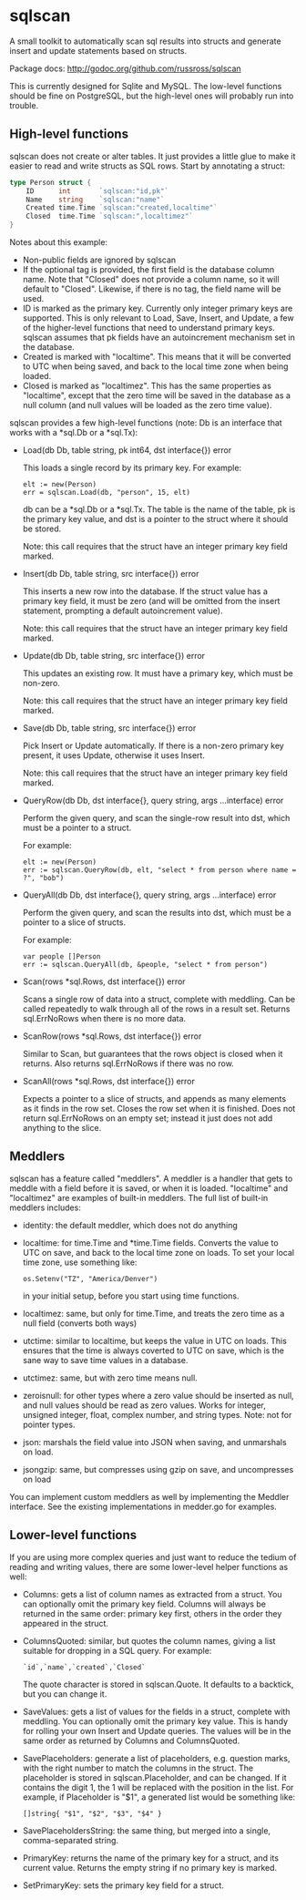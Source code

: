 sqlscan
=======

A small toolkit to automatically scan sql results into structs and
generate insert and update statements based on structs.

Package docs: http://godoc.org/github.com/russross/sqlscan

This is currently designed for Sqlite and MySQL. The low-level
functions should be fine on PostgreSQL, but the high-level ones will
probably run into trouble.


High-level functions
--------------------

sqlscan does not create or alter tables. It just provides a little
glue to make it easier to read and write structs as SQL rows. Start
by annotating a struct:

``` go
type Person struct {
    ID      int       `sqlscan:"id,pk"`
    Name    string    `sqlscan:"name"`
    Created time.Time `sqlscan:"created,localtime"`
    Closed  time.Time `sqlscan:",localtimez"`
}
```

Notes about this example:

*   Non-public fields are ignored by sqlscan
*   If the optional tag is provided, the first field is the database
    column name. Note that "Closed" does not provide a column name,
    so it will default to "Closed". Likewise, if there is no tag,
    the field name will be used.
*   ID is marked as the primary key. Currently only integer primary
    keys are supported. This is only relevant to Load, Save, Insert,
    and Update, a few of the higher-level functions that need to
    understand primary keys.  sqlscan assumes that pk fields have an
    autoincrement mechanism set in the database.
*   Created is marked with "localtime". This means that it will be
    converted to UTC when being saved, and back to the local time
    zone when being loaded.
*   Closed is marked as "localtimez". This has the same properties
    as "localtime", except that the zero time will be saved in the
    database as a null column (and null values will be loaded as the
    zero time value).

sqlscan provides a few high-level functions (note: Db is an
interface that works with a *sql.Db or a *sql.Tx):

*   Load(db Db, table string, pk int64, dst interface{}) error

    This loads a single record by its primary key. For example:

        elt := new(Person)
        err = sqlscan.Load(db, "person", 15, elt)

    db can be a *sql.Db or a *sql.Tx. The table is the name of the
    table, pk is the primary key value, and dst is a pointer to the
    struct where it should be stored.

    Note: this call requires that the struct have an integer primary
    key field marked.

*   Insert(db Db, table string, src interface{}) error

    This inserts a new row into the database. If the struct value
    has a primary key field, it must be zero (and will be omitted
    from the insert statement, prompting a default autoincrement
    value).

    Note: this call requires that the struct have an integer primary
    key field marked.

*   Update(db Db, table string, src interface{}) error

    This updates an existing row. It must have a primary key, which
    must be non-zero.

    Note: this call requires that the struct have an integer primary
    key field marked.

*   Save(db Db, table string, src interface{}) error

    Pick Insert or Update automatically. If there is a non-zero
    primary key present, it uses Update, otherwise it uses Insert.

    Note: this call requires that the struct have an integer primary
    key field marked.

*   QueryRow(db Db, dst interface{}, query string, args ...interface) error

    Perform the given query, and scan the single-row result into
    dst, which must be a pointer to a struct.

    For example:

        elt := new(Person)
        err := sqlscan.QueryRow(db, elt, "select * from person where name = ?", "bob")

*   QueryAll(db Db, dst interface{}, query string, args ...interface) error

    Perform the given query, and scan the results into dst, which
    must be a pointer to a slice of structs.

    For example:

        var people []Person
        err := sqlscan.QueryAll(db, &people, "select * from person")

*   Scan(rows *sql.Rows, dst interface{}) error

    Scans a single row of data into a struct, complete with
    meddling. Can be called repeatedly to walk through all of the
    rows in a result set. Returns sql.ErrNoRows when there is no
    more data.

*   ScanRow(rows *sql.Rows, dst interface{}) error

    Similar to Scan, but guarantees that the rows object
    is closed when it returns. Also returns sql.ErrNoRows if there
    was no row.

*   ScanAll(rows *sql.Rows, dst interface{}) error

    Expects a pointer to a slice of structs, and appends as
    many elements as it finds in the row set. Closes the row set
    when it is finished. Does not return sql.ErrNoRows on an empty
    set; instead it just does not add anything to the slice.


Meddlers
--------

sqlscan has a feature called "meddlers". A meddler is a handler that
gets to meddle with a field before it is saved, or when it is
loaded. "localtime" and "localtimez" are examples of built-in
meddlers. The full list of built-in meddlers includes:

*   identity: the default meddler, which does not do anything

*   localtime: for time.Time and *time.Time fields. Converts the
    value to UTC on save, and back to the local time zone on loads.
    To set your local time zone, use something like:

        os.Setenv("TZ", "America/Denver")

    in your initial setup, before you start using time functions.

*   localtimez: same, but only for time.Time, and treats the zero
    time as a null field (converts both ways)

*   utctime: similar to localtime, but keeps the value in UTC on
    loads. This ensures that the time is always coverted to UTC on
    save, which is the sane way to save time values in a database.

*   utctimez: same, but with zero time means null.

*   zeroisnull: for other types where a zero value should be
    inserted as null, and null values should be read as zero values.
    Works for integer, unsigned integer, float, complex number, and
    string types. Note: not for pointer types.

*   json: marshals the field value into JSON when saving, and
    unmarshals on load.

*   jsongzip: same, but compresses using gzip on save, and
    uncompresses on load
    
You can implement custom meddlers as well by implementing the
Meddler interface. See the existing implementations in medder.go for
examples.


Lower-level functions
---------------------

If you are using more complex queries and just want to reduce the
tedium of reading and writing values, there are some lower-level
helper functions as well:

*   Columns: gets a list of column names as extracted from a struct.
    You can optionally omit the primary key field. Columns will
    always be returned in the same order: primary key first, others
    in the order they appeared in the struct.

*   ColumnsQuoted: similar, but quotes the column names, giving a
    list suitable for dropping in a SQL query. For example:

        `id`,`name`,`created`,`Closed`

    The quote character is stored in sqlscan.Quote. It defaults to a
    backtick, but you can change it.

*   SaveValues: gets a list of values for the fields in a struct,
    complete with meddling. You can optionally omit the primary key
    value. This is handy for rolling your own Insert and Update
    queries. The values will be in the same order as returned by
    Columns and ColumnsQuoted.

*   SavePlaceholders: generate a list of placeholders, e.g. question
    marks, with the right number to match the columns in the struct.
    The placeholder is stored in sqlscan.Placeholder, and can be
    changed. If it contains the digit 1, the 1 will be replaced with
    the position in the list. For example, if Placeholder is "$1", a
    generated list would be something like:

        []string{ "$1", "$2", "$3", "$4" }

*   SavePlaceholdersString: the same thing, but merged into a
    single, comma-separated string.

*   PrimaryKey: returns the name of the primary key for a struct,
    and its current value. Returns the empty string if no primary
    key is marked.

*   SetPrimaryKey: sets the primary key field for a struct.
